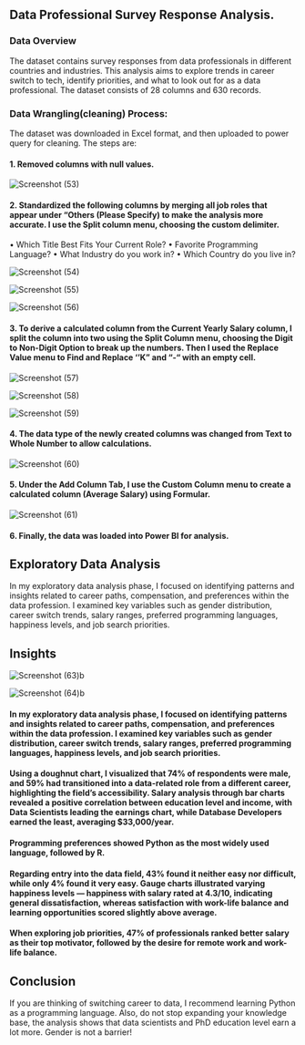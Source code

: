 ## Data Professional Survey Response Analysis.

### Data Overview
 The dataset contains survey responses from data professionals in different countries and industries. This analysis aims to explore trends in career switch to tech, identify priorities, and what to look out for as a data professional. The dataset consists of 28 columns and 630 records.
 
### Data Wrangling(cleaning) Process:

The dataset was downloaded in Excel format, and then uploaded to power query for cleaning. The steps are:
#### 1.	Removed columns with null values.

![Screenshot (53)](https://github.com/ItunuAbe/Data-Professional-Survey-Analysis/assets/110028869/89e9206e-e9e9-42cd-a361-7a99b7cc9529)

#### 2.	Standardized the following columns by merging all job roles that appear under “Others (Please Specify) to make the analysis more accurate. I use the Split column menu, choosing the custom delimiter.
•	Which Title Best Fits Your Current Role?
•	Favorite Programming Language?
•	What Industry do you work in?
•	Which Country do you live in?

![Screenshot (54)](https://github.com/ItunuAbe/Data-Professional-Survey-Analysis/assets/110028869/081ddd12-690c-4c15-b516-912c1f38517c)

![Screenshot (55)](https://github.com/ItunuAbe/Data-Professional-Survey-Analysis/assets/110028869/a47ad8a2-500b-4317-89c8-5d6646ddf2c2)

![Screenshot (56)](https://github.com/ItunuAbe/Data-Professional-Survey-Analysis/assets/110028869/ed94c08b-bfc5-4f77-a2ea-4206f915814f)

#### 3.	To derive a calculated column from the Current Yearly Salary column, I split the column into two using the Split Column menu, choosing the Digit to Non-Digit Option to break up the numbers. Then I used the Replace Value menu to Find and Replace ‘’K” and “-“ with an empty cell.

![Screenshot (57)](https://github.com/ItunuAbe/Data-Professional-Survey-Analysis/assets/110028869/b9be0f28-d931-45ff-bf85-ae1f9469835c)

![Screenshot (58)](https://github.com/ItunuAbe/Data-Professional-Survey-Analysis/assets/110028869/77ec14c1-0b56-4738-b802-05f4e4c27663)

![Screenshot (59)](https://github.com/ItunuAbe/Data-Professional-Survey-Analysis/assets/110028869/2addb171-27af-4b49-b3d0-da5675f0d90b)
   
#### 4.	The data type of the newly created columns was changed from Text to Whole Number to allow calculations.

![Screenshot (60)](https://github.com/ItunuAbe/Data-Professional-Survey-Analysis/assets/110028869/e5809eaa-76b6-434a-b057-dc8c7030fa50)

#### 5.	Under the Add Column Tab, I use the Custom Column menu to create a calculated column (Average Salary) using Formular.

![Screenshot (61)](https://github.com/ItunuAbe/Data-Professional-Survey-Analysis/assets/110028869/226638d0-74de-47f7-a6c0-861eeee406cf)
  
#### 6.	Finally, the data was loaded into Power BI for analysis.

## Exploratory Data Analysis

In my exploratory data analysis phase, I focused on identifying patterns and insights related to career paths, compensation, and preferences within the data profession. I examined key variables such as gender distribution, career switch trends, salary ranges, preferred programming languages, happiness levels, and job search priorities.

## Insights

![Screenshot (63)b](https://github.com/ItunuAbe/Data-Professional-Survey-Analysis/assets/110028869/fdb2371a-8231-4c00-a584-c89386be2b37)


![Screenshot (64)b](https://github.com/ItunuAbe/Data-Professional-Survey-Analysis/assets/110028869/cd288f3d-3a6b-481c-bb7f-fc7d6cfdc0b6)

#### In my exploratory data analysis phase, I focused on identifying patterns and insights related to career paths, compensation, and preferences within the data profession. I examined key variables such as gender distribution, career switch trends, salary ranges, preferred programming languages, happiness levels, and job search priorities.

#### Using a doughnut chart, I visualized that 74% of respondents were male, and 59% had transitioned into a data-related role from a different career, highlighting the field’s accessibility. Salary analysis through bar charts revealed a positive correlation between education level and income, with Data Scientists leading the earnings chart, while Database Developers earned the least, averaging $33,000/year.

#### Programming preferences showed Python as the most widely used language, followed by R.

#### Regarding entry into the data field, 43% found it neither easy nor difficult, while only 4% found it very easy. Gauge charts illustrated varying happiness levels — happiness with salary rated at 4.3/10, indicating general dissatisfaction, whereas satisfaction with work-life balance and learning opportunities scored slightly above average.

#### When exploring job priorities, 47% of professionals ranked better salary as their top motivator, followed by the desire for remote work and work-life balance.



## Conclusion

If you are thinking of switching career to data, I recommend learning Python as a programming language. Also, do not stop expanding your knowledge base, the analysis shows that data scientists and PhD education level earn a lot more. Gender is not a barrier!


